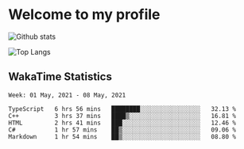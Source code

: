 # Welcome to my profile

![Github stats](https://github-readme-stats.vercel.app/api?username=xinthose&show_icons=true&theme=radical&count_private=true)

![Top Langs](https://github-readme-stats.vercel.app/api/top-langs/?username=xinthose)

## WakaTime Statistics
<!--START_SECTION:waka-->
```text
Week: 01 May, 2021 - 08 May, 2021

TypeScript   6 hrs 56 mins   ████████░░░░░░░░░░░░░░░░░   32.13 % 
C++          3 hrs 37 mins   ████▒░░░░░░░░░░░░░░░░░░░░   16.81 % 
HTML         2 hrs 41 mins   ███░░░░░░░░░░░░░░░░░░░░░░   12.46 % 
C#           1 hr 57 mins    ██▒░░░░░░░░░░░░░░░░░░░░░░   09.06 % 
Markdown     1 hr 54 mins    ██▒░░░░░░░░░░░░░░░░░░░░░░   08.80 % 
```
<!--END_SECTION:waka-->
